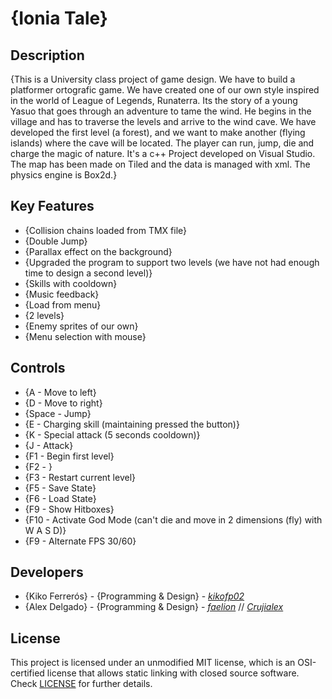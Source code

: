 # {Ionia Tale}

## Description

{This is a University class project of game design. We have to build a platformer ortografic game. We have created one of our own style inspired in the world of League of Legends, Runaterra. Its the story of a young Yasuo that goes through an adventure to tame the wind. He begins in the village and has to traverse the levels and arrive to the wind cave. We have developed the first level (a forest), and we want to make another (flying islands) where the cave will be located. The player can run, jump, die and charge the magic of nature. It's a c++ Project developed on Visual Studio. The map has been made on Tiled and the data is managed with xml. The physics engine is Box2d.}

## Key Features

 - {Collision chains loaded from TMX file}
 - {Double Jump}
 - {Parallax effect on the background}
 - {Upgraded the program to support two levels (we have not had enough time to design a second level)}
 - {Skills with cooldown}
 - {Music feedback}
 - {Load from menu}
 - {2 levels}
 - {Enemy sprites of our own}
 - {Menu selection with mouse}
 
## Controls

- {A - Move to left}
- {D - Move to right}
- {Space - Jump}
- {E - Charging skill (maintaining pressed the button)}
- {K - Special attack (5 seconds cooldown)}
- {J - Attack}
- {F1 - Begin first level}
- {F2 - }
- {F3 - Restart current level}
- {F5 - Save State}
- {F6 - Load State}
- {F9 - Show Hitboxes}
- {F10 - Activate God Mode (can't die and move in 2 dimensions (fly) with W A S D)}
- {F9 - Alternate FPS 30/60}

## Developers

 - {Kiko Ferrerós} - {Programming & Design} - [_kikofp02_](https://github.com/kikofp02)
 - {Alex Delgado} - {Programming & Design} - [_faelion_](https://github.com/faelion) // [_Crujialex_](https://github.com/Crujialex)

## License

This project is licensed under an unmodified MIT license, which is an OSI-certified license that allows static linking with closed source software. Check [LICENSE](LICENSE) for further details.
